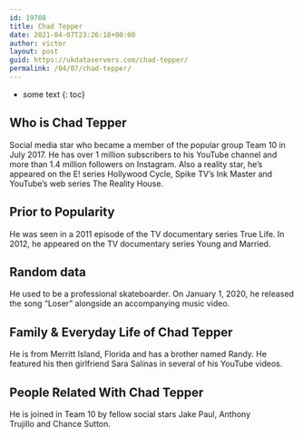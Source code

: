 ```yaml
---
id: 19708
title: Chad Tepper
date: 2021-04-07T23:26:18+00:00
author: victor
layout: post
guid: https://ukdataservers.com/chad-tepper/
permalink: /04/07/chad-tepper/
---
```


* some text
{: toc}


## Who is Chad Tepper



Social media star who became a member of the popular group Team 10 in July 2017. He has over 1 million subscribers to his YouTube channel and more than 1.4 million followers on Instagram. Also a reality star, he&#8217;s appeared on the E! series Hollywood Cycle, Spike TV&#8217;s Ink Master and YouTube&#8217;s web series The Reality House.  

                
                
                
## Prior to Popularity



He was seen in a 2011 episode of the TV documentary series True Life. In 2012, he appeared on the TV documentary series Young and Married. 

                
                
                
## Random data



He used to be a professional skateboarder. On January 1, 2020, he released the song &#8220;Loser&#8221; alongside an accompanying music video. 

                
                
                
## Family & Everyday Life of Chad Tepper



He is from Merritt Island, Florida and has a brother named Randy. He featured his then girlfriend Sara Salinas in several of his YouTube videos.

                
                
                
## People Related With Chad Tepper



He is joined in Team 10 by fellow social stars Jake Paul, Anthony Trujillo and Chance Sutton.  

                
              
            
          
          
          